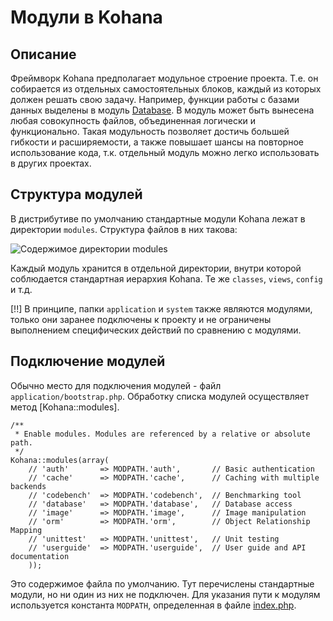 # Модули в Kohana

## Описание

Фреймворк Kohana предполагает модульное строение проекта. Т.е. он собирается из отдельных самостоятельных блоков, каждый
 из которых должен решать свою задачу. Например, функции работы с базами данных выделены в модуль [Database](database).
 В модуль может быть вынесена любая совокупность файлов, объединенная логически и функционально. Такая модульность позволяет
 достичь большей гибкости и расширяемости, а также повышает шансы на повторное использование кода, т.к. отдельный модуль
 можно легко использовать в других проектах.

## Структура модулей

В дистрибутиве по умолчанию стандартные модули Kohana лежат в директории `modules`. Структура файлов в них такова:

![Содержимое директории modules](intro/moduletree.png)

Каждый модуль хранится в отдельной директории, внутри которой соблюдается стандартная иерархия Kohana. Те же `classes`,
 `views`, `config` и т.д.

[!!] В принципе, папки `application` и `system` также являются модулями, только они заранее подключены к проекту и не ограничены
 выполнением специфических действий по сравнению с модулями.

## Подключение модулей

Обычно место для подключения модулей - файл `application/bootstrap.php`. Обработку списка модулей осуществляет метод [Kohana::modules].

    /**
     * Enable modules. Modules are referenced by a relative or absolute path.
     */
    Kohana::modules(array(
        // 'auth'       => MODPATH.'auth',       // Basic authentication
        // 'cache'      => MODPATH.'cache',      // Caching with multiple backends
        // 'codebench'  => MODPATH.'codebench',  // Benchmarking tool
        // 'database'   => MODPATH.'database',   // Database access
        // 'image'      => MODPATH.'image',      // Image manipulation
        // 'orm'        => MODPATH.'orm',        // Object Relationship Mapping
        // 'unittest'   => MODPATH.'unittest',   // Unit testing
        // 'userguide'  => MODPATH.'userguide',  // User guide and API documentation
        ));

Это содержимое файла по умолчанию. Тут перечислены стандартные модули, но ни один из них не подключен. Для указания пути к модулям
 используется константа `MODPATH`, определенная в файле [index.php](intro/files).